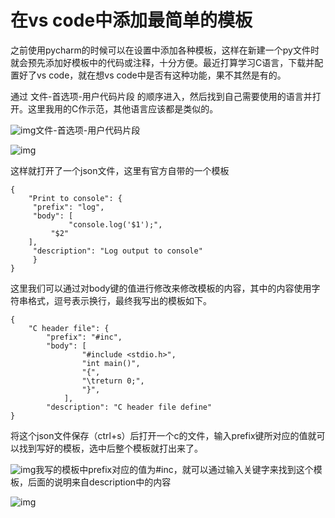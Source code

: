 # 在vs code中添加最简单的模板

之前使用pycharm的时候可以在设置中添加各种模板，这样在新建一个py文件时就会预先添加好模板中的代码或注释，十分方便。最近打算学习C语言，下载并配置好了vs code，就在想vs code中是否有这种功能，果不其然是有的。

通过 文件-首选项-用户代码片段 的顺序进入，然后找到自己需要使用的语言并打开。这里我用的C作示范，其他语言应该都是类似的。

![img](https://pic3.zhimg.com/80/v2-4c6cb26f87843b8d125e5fe5a0f3e246_1440w.jpg)文件-首选项-用户代码片段

![img](https://pic3.zhimg.com/80/v2-0616f3c2b62d69730aac371f2b0974f6_1440w.jpg)

这样就打开了一个json文件，这里有官方自带的一个模板

```text
{   
    "Print to console": {
	 "prefix": "log",
	 "body": [
             "console.log('$1');",
	     "$2"
	],
	 "description": "Log output to console"
     }
}
```

这里我们可以通过对body键的值进行修改来修改模板的内容，其中的内容使用字符串格式，逗号表示换行，最终我写出的模板如下。

```text
{
	"C header file": {        
		"prefix": "#inc",
        "body": [
			    "#include <stdio.h>",
		    	"int main()",
				"{",
				"\treturn 0;",
				"}",
			],
		"description": "C header file define" 
}
```

将这个json文件保存（ctrl+s）后打开一个c的文件，输入prefix键所对应的值就可以找到写好的模板，选中后整个模板就打出来了。

![img](https://pic1.zhimg.com/80/v2-9df0cfe304ce21d7a9d4a073f29cb1d0_1440w.png)我写的模板中prefix对应的值为#inc，就可以通过输入关键字来找到这个模板，后面的说明来自description中的内容

![img](https://pic4.zhimg.com/80/v2-56ee4b2844ecd1c5b3332259f34d9deb_1440w.jpg)